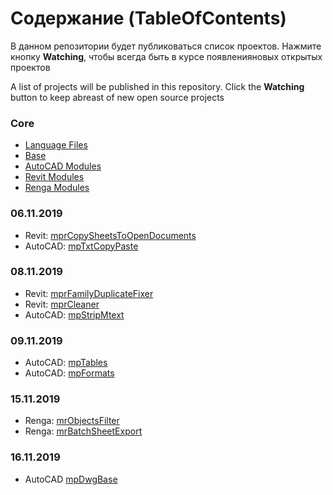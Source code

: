 # Содержание (TableOfContents)
В данном репозитории будет публиковаться список проектов. Нажмите кнопку **Watching**, чтобы всегда быть в курсе появленияновых открытых проектов

A list of projects will be published in this repository. Click the **Watching** button to keep abreast of new open source projects

### Core ###
- [Language Files](https://github.com/ModPlus-Software/Core_LanguageFiles)
- [Base](https://github.com/ModPlus-Software/Core_Base)
- [AutoCAD Modules](https://github.com/ModPlus-Software/Core_AutoCAD_Modules)
- [Revit Modules](https://github.com/ModPlus-Software/Core_Revit_Modules)
- [Renga Modules](https://github.com/ModPlus-Software/Core_Renga_Modules)

### 06.11.2019 ###
- Revit: [mprCopySheetsToOpenDocuments](https://github.com/ModPlus-Software/Revit_mprCopySheetsToOpenDocuments)
- AutoCAD: [mpTxtCopyPaste](https://github.com/ModPlus-Software/AutoCAD_mpTxtCopyPaste)
### 08.11.2019
- Revit: [mprFamilyDuplicateFixer](https://github.com/ModPlus-Software/Revit_mprFamilyDuplicateFixer)
- Revit: [mprCleaner](https://github.com/ModPlus-Software/Revit_mprCleaner)
- AutoCAD: [mpStripMtext](https://github.com/ModPlus-Software/AutoCAD_mpStripMtext)
### 09.11.2019 ###
- AutoCAD: [mpTables](https://github.com/ModPlus-Software/AutoCAD_mpTables)
- AutoCAD: [mpFormats](https://github.com/ModPlus-Software/AutoCAD_mpFormats)
### 15.11.2019 ###
- Renga: [mrObjectsFilter](https://github.com/ModPlus-Software/Renga_mrObjectsFilter)
- Renga: [mrBatchSheetExport](https://github.com/ModPlus-Software/Renga_mrBatchSheetExport)
### 16.11.2019 ###
- AutoCAD [mpDwgBase](https://github.com/ModPlus-Software/AutoCAD_mpDwbBase)
